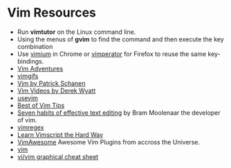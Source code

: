 # Vim Resources


* Run **vimtutor** on the Linux command line.
* Using the menus of **gvim** to find the command and then execute the key combination
* Use [vimium](https://github.com/philc/vimium) in Chrome or [vimperator](http://www.vimperator.org/) for Firefox to reuse the same key-bindings.
* [Vim Adventures](http://vim-adventures.com/)
* [vimgifs](http://vimgifs.com/)
* [Vim by Patrick Schanen](https://vim.zeef.com/patrick.schanen)
* [Vim Videos by Derek Wyatt](http://derekwyatt.org/vim/tutorials/)
* [usevim](http://usevim.com/)
* [Best of Vim Tips](http://zzapper.co.uk/vimtips.html)
* [Seven habits of effective text editing](http://www.moolenaar.net/habits.html) by Bram Moolenaar the developer of vim.
* [vimregex](http://vimregex.com/)
* [Learn Vimscript the Hard Way](http://learnvimscriptthehardway.stevelosh.com/)
* [VimAwesome](http://vimawesome.com/) Awesome Vim Plugins from accross the Universe.
* [vim](http://www.vim.org/)
* [vi/vim graphical cheat sheet](http://www.viemu.com/vi-vim-cheat-sheet.gif)


